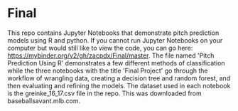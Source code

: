 # Final
This repo contains Jupyter Notebooks that demonstrate pitch prediction models using R and python. If you cannot run Jupyter Notebooks 
on your computer but would still like to view the code, you can go here: https://mybinder.org/v2/gh/zacpdx/Final/master. The file named 
'Pitch Prediction Using R' demonstrates a few different methods of classification while the three notebooks with the title 'Final Project'
go through the workflow of wrangling data, creating a decision tree and random forest, and then evaluating and refining the models. The 
dataset used in each notebook is the greinke_16_17.csv file in the repo. This was downloaded from baseballsavant.mlb.com.

